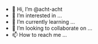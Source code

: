 - 👋 Hi, I’m @acht-acht
- 👀 I’m interested in ...
- 🌱 I’m currently learning ...
- 💞️ I’m looking to collaborate on ...
- 📫 How to reach me ...

<!---
acht-acht/acht-acht is a ✨ special ✨ repository because its `README.md` (this file) appears on your GitHub profile.
You can click the Preview link to take a look at your changes.
--->
